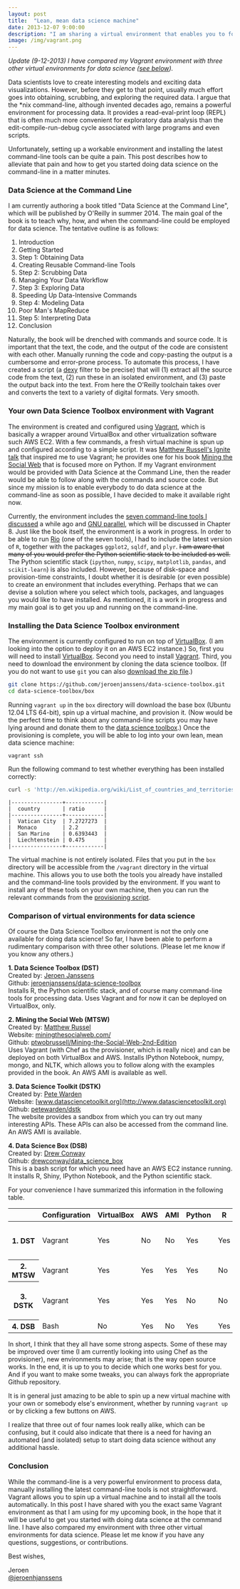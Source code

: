 ```yaml
---
layout: post
title:  "Lean, mean data science machine"
date: 2013-12-07 9:00:00
description: "I am sharing a virtual environment that enables you to follow along with all the commands and tools discussed in my upcoming book Data Science at the Command Line."
image: /img/vagrant.png
---
```


*Update (9-12-2013) I have compared my Vagrant environment with three other virtual environments for data science ([see below](#comparison-of-virtual-environments-for-data-science)).*

Data scientists love to create interesting models and exciting data visualizations. However, before they get to that point, usually much effort goes into obtaining, scrubbing, and exploring the required data. I argue that the \*nix command-line, although invented decades ago, remains a powerful environment for processing data. It provides a read-eval-print loop (REPL) that is often much more convenient for exploratory data analysis than the edit-compile-run-debug cycle associated with large programs and even scripts.

Unfortunately, setting up a workable environment and installing the latest command-line tools can be quite a pain. This post describes how to alleviate that pain and how to get you started doing data science on the command-line in a matter minutes.


### Data Science at the Command Line

I am currently authoring a book titled "Data Science at the Command Line", which will be published by O'Reilly in summer 2014.
The main goal of the book is to teach why, how, and when the command-line could be employed for data science. The tentative outline is as follows:

1. Introduction
2. Getting Started
3. Step 1: Obtaining Data
4. Creating Reusable Command-line Tools
5. Step 2: Scrubbing Data
6. Managing Your Data Workflow
7. Step 3: Exploring Data
8. Speeding Up Data-Intensive Commands
9. Step 4: Modeling Data
10. Poor Man's MapReduce
11. Step 5: Interpreting Data
12. Conclusion

Naturally, the book will be drenched with commands and source code. It is important that the text, the code, and the output of the code are consistent with each other. Manually running the code and copy-pasting the output is a cumbersome and error-prone process. 
To automate this process, I have created a script (a [dexy](http://www.dexy.it/) filter to be precise) that will (1) extract all the source code from the text, (2) run these in an isolated environment, and (3) paste the output back into the text. From here the O'Reilly toolchain takes over and converts the text to a variety of digital formats. Very smooth.

### Your own Data Science Toolbox environment with Vagrant

The environment is created and configured using [Vagrant](http://www.vagrantup.com/), which is basically a wrapper around VirtualBox and other virtualization software such AWS EC2. With a few commands, a fresh virtual machine is spun up and configured according to a simple script. It was [Matthew Russell's Ignite talk](http://miningthesocialweb.com/2013/11/23/confessions-of-a-prolific-moonlighter-with-a-chronic-writing-disorder) that inspired me to use Vagrant; he provides one for his book [Mining the Social Web](http://miningthesocialweb.com) that is focused more on Python.
If my Vagrant environment would be provided with Data Science at the Command Line, then the reader would be able to follow along with the commands and source code. But since my mission is to enable everybody to do data science at the command-line as soon as possible, I have decided to make it available right now.

Currently, the environment includes the [seven command-line tools I discussed](http://jeroenjanssens.com/2013/09/19/seven-command-line-tools-for-data-science.html) a while ago and [GNU parallel](http://www.gnu.org/software/parallel/), which will be discussed in Chapter 8. Just like the book itself, the environment is a work in progress. In order to be able to run [Rio](https://github.com/jeroenjanssens/data-science-toolbox/blob/master/tools/Rio) (one of the seven tools), I had to include the latest version of `R`, together with the packages `ggplot2`, `sqldf`, and `plyr`. <del>I am aware that many of you would prefer the Python scientific stack to be included as well.</del> The Python scientific stack (`ipython`, `numpy`, `scipy`, `matplotlib`, `pandas`, and `scikit-learn`) is also included. However, because of disk-space and provision-time constraints, I doubt whether it is desirable (or even possible) to create an environment that includes everything. Perhaps that we can devise a solution where you select which tools, packages, and languages you would like to have installed. As mentioned, it is a work in progress and my main goal is to get you up and running on the command-line.


### Installing the Data Science Toolbox environment

The environment is currently configured to run on top of [VirtualBox](https://www.virtualbox.org). (I am looking into the option to deploy it on an AWS EC2 instance.)
So, first you will need to install [VirtualBox](https://www.virtualbox.org). 
Second you need to install [Vagrant](http://www.vagrantup.com/). 
Third, you need to download the environment by cloning the data science toolbox. (If you do not want to use `git` you can also [download the zip file](https://github.com/jeroenjanssens/data-science-toolbox/archive/master.zip).)

```bash
git clone https://github.com/jeroenjanssens/data-science-toolbox.git
cd data-science-toolbox/box
```

Running `vagrant up` in the `box` directory will download the base box (Ubuntu 12.04 LTS 64-bit), spin up a virtual machine, and provision it. (Now would be the perfect time to think about any command-line scripts you may have lying around and donate them to the [data science toolbox](http://datasciencetoolbox.org).) Once the provisioning is complete, you will be able to log into your own lean, mean data science machine: 

```
vagrant ssh
```

Run the following command to test whether everything has been installed correctly:

```bash
curl -s 'http://en.wikipedia.org/wiki/List_of_countries_and_territories_by_border/area_ratio' | scrape -be 'table.wikitable > tr:not(:first-child)' | xml2json | jq -c '.html.body.tr[] | {country: .td[1][], border: .td[2][], surface: .td[3][], ratio: .td[4][]}' | json2csv -p -k=country,ratio | Rio -se'sqldf("select * from df where ratio > 0.3 order by ratio desc")' | csvlook
```
```
|----------------+------------|
|  country       | ratio      |
|----------------+------------|
|  Vatican City  | 7.2727273  |
|  Monaco        | 2.2        |
|  San Marino    | 0.6393443  |
|  Liechtenstein | 0.475      |
|----------------+------------|
```

The virtual machine is not entirely isolated. Files that you put in the `box` directory will be accessible from the `/vagrant` directory in the virtual machine. This allows you to use both the tools you already have installed and the command-line tools provided by the environment. If you want to install any of these tools on your own machine, then you can run the relevant commands from the [provisioning script](https://github.com/jeroenjanssens/data-science-toolbox/blob/master/box/bootstrap.sh). 

### <a name="comparison-of-virtual-environments-for-data-science"></a>Comparison of virtual environments for data science

Of course the Data Science Toolbox environment is not the only one available for doing data science! 
So far, I have been able to perform a rudimentary comparison with three other solutions.
(Please let me know if you know any others.)

**1. Data Science Toolbox (DST)** <br />
Created by: [Jeroen Janssens][twitter] <br />
Github: [jeroenjanssens/data-science-toolbox](https://github.com/jeroenjanssens/data-science-toolbox) <br />
Installs R, the Python scientific stack, and of course many command-line tools for processing data. Uses Vagrant and for now it can be deployed on VirtualBox, only.


**2. Mining the Social Web (MTSW)** <br />
Created by: [Matthew Russel](https://twitter.com/ptwobrussell) <br />
Website: [miningthesocialweb.com/](http://miningthesocialweb.com/) <br />
Github: [ptwobrussell/Mining-the-Social-Web-2nd-Edition](https://github.com/ptwobrussell/Mining-the-Social-Web-2nd-Edition) <br />
Uses Vagrant (with Chef as the provisioner, which is really nice) and can be deployed on both VirtualBox and AWS.
Installs IPython Notebook, numpy, mongo, and NLTK, which allows you to follow along with the examples provided in the book. An AWS AMI is available as well.


**3. Data Science Toolkit (DSTK)** <br />
Created by: [Pete Warden](https://twitter.com/petewarden) <br />
Website: [www.datasciencetoolkit.org](http://www.datasciencetoolkit.org) <br />
Github: [petewarden/dstk](https://github.com/petewarden/dstk)  <br />
The website provides a sandbox from which you can try out many interesting APIs. These APIs can also be accessed from the command line. An AWS AMI is available.


**4. Data Science Box (DSB)** <br />
Created by: [Drew Conway](https://twitter.com/drewconway) <br />
Github: [drewconway/data\_science\_box](https://github.com/drewconway/data_science_box) <br />
This is a bash script for which you need have an AWS EC2 instance running.
It installs R, Shiny, IPython Notebook, and the Python scientific stack.

For your convenience I have summarized this information in the following table.

<table>
	<thead>
		<tr>
			<th />
			<th>Configuration</th>
			<th>VirtualBox</th>
			<th>AWS</th>
			<th>AMI</th>
			<th>Python</th>
			<th>R</th>
			<th>Shiny</th>
			<th>Comments</th>
		</tr>
	</thead>
	<tbody>
		<tr>
			<th>1. DST</th>
			<td>Vagrant</td>
			<td class="yes">Yes</td>
			<td class="no">No</td>
			<td class="no">No</td>
			<td class="yes">Yes</td>
			<td class="yes">Yes</td>
			<td class="no">No</td>
			<td>Includes the Data Science Toolbox</td>
		</tr>
		<tr>
			<th>2. MTSW</th>
			<td>Vagrant</td>
			<td class="yes">Yes</td>
			<td class="yes">Yes</td>
			<td class="yes">Yes</td>
			<td class="yes">Yes</td>
			<td class="no">No</td>
			<td class="no">No</td>
			<td></td>
		</tr>
		<tr>
			<th>3. DSTK</th>
			<td>Vagrant</td>
			<td class="yes">Yes</td>
			<td class="yes">Yes</td>
			<td class="yes">Yes</td>
			<td class="no">No</td>
			<td class="no">No</td>
			<td class="no">No</td>
			<td>Includes various command-line tools</td>
		</tr>
		<tr>
			<th>4. DSB</th>
			<td>Bash</td>
			<td class="no">No</td>
			<td class="yes">Yes</td>
			<td class="no">No</td>
			<td class="yes">Yes</td>
			<td class="yes">Yes</td>
			<td class="yes">Yes</td>
			<td></td>
		</tr>
	</tbody>
</table>

In short, I think that they all have some strong aspects. Some of these may be improved over time (I am currently looking into using Chef as the provisioner), new environments may arise; that is the way open source works. In the end, it is up to you to decide which one works best for you. And if you want to make some tweaks, you can always fork the appropriate Github repository.

It is in general just amazing to be able to spin up a new virtual machine with your own or somebody else's environment, whether by running `vagrant up` or by clicking a few buttons on AWS.

I realize that three out of four names look really alike, which can be confusing, but it could also indicate that there is a need for having an automated (and isolated) setup to start doing data science without any additional hassle.

### Conclusion

While the command-line is a very powerful environment to process data, manually installing the latest command-line tools is not straightforward. Vagrant allows you to spin up a virtual machine and to install all the tools automatically.
In this post I have shared with you the exact same Vagrant environment as that I am using for my upcoming book, in the hope that it will be useful to get you started with doing data science at the command line. I have also compared my environment with three other virtual environments for data science.
Please let me know if you have any questions, suggestions, or contributions.

Best wishes,

Jeroen <br>
[@jeroenhjanssens][twitter]

[twitter]: https://twitter.com/jeroenhjanssens/
